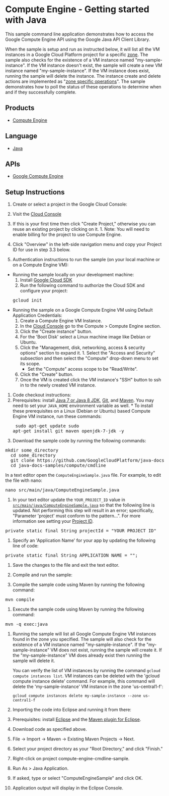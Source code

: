 # Compute Engine - Getting started with Java

This sample command line application demonstrates how to access the Google
Compute Engine API using the Google Java API Client Library.

When the sample is setup and run as instructed below, it will list all the
VM instances in a Google Cloud Platform project for a specific
[zone](https://cloud.google.com/compute/docs/zones).
The sample also checks for the existence of a VM instance named
"my-sample-instance". If the VM instance doesn't exist, the sample
will create a new VM instance named "my-sample-instance". If the VM instance
does exist, running the sample will delete the instance. The instance create
and delete actions are implemented as
"[zone specific operations](https://cloud.google.com/compute/docs/reference/latest/zoneOperations#resource)".
The sample demonstrates how to poll the status of these operations to
determine when and if they successfully complete.

## Products
- [Compute Engine][1]

## Language
- [Java][2]

## APIs
- [Google Compute Engine][3]

## Setup Instructions
1. Create or select a project in the Google Cloud Console:
  1. Visit the [Cloud Console][4]
  1. If this is your first time then click "Create Project," otherwise you can
reuse an existing project by clicking on it.
    1. Note: You will need to enable billing for the project to use Compute
    Engine.
  1. Click "Overview" in the left-side navigation menu and copy your Project ID
  for use in step 3.3 below.

1. Authentication instructions to run the sample (on your local machine or on a Compute Engine VM):
  * Running the sample locally on your development machine:
      1. Install [Google Cloud SDK](https://cloud.google.com/sdk/)
      1. Run the following command to authorize the Cloud SDK and configure your project:
      <pre>gcloud init</pre>
  * Running the sample on a Google Compute Engine VM using Default Application
  Credentials:
      1. Create a Compute Engine VM Instance.
      1. In the [Cloud Console](https://console.cloud.google.com/project)
      go to the Compute > Compute Engine section.
      1. Click the "Create instance" button.
      1. For the 'Boot Disk' select a Linux machine image like Debian or Ubuntu.
      1. Click the "Management, disk, networking, access & security options"
      section to expand it.
        1.  Select the "Access and Security" subsection and then select the
        "Compute" drop-down menu to set its scope.
          *  Set the "Compute" access scope to be "Read/Write".
      1. Click the "Create" button.
      1. Once the VM is created click the VM instance's "SSH" button to ssh
    in to the newly created VM instance.

1. Code checkout instructions:
  1. Prerequisites: install [Java 7 or Java 8 JDK][2], [Git][7], and [Maven][8].
You may need to set your `JAVA_HOME` environment variable as well.
    * To install these prerequisites on a Linux (Debian or Ubuntu) based Compute Engine VM
    instance, run these commands:
    <pre>
    sudo apt-get update
    sudo apt-get install git maven openjdk-7-jdk -y
    </pre>
  1. Download the sample code by running the following commands:
  <pre>mkdir some_directory
  cd some_directory
  git clone https://github.com/GoogleCloudPlatform/java-docs-samples.git
  cd java-docs-samples/compute/cmdline</pre>
  In a text editor open the `ComputeEngineSample.java` file. For example, to edit the file with nano:
  <pre>nano src/main/java/ComputeEngineSample.java</pre>

  1. In your text editor update the `YOUR_PROJECT_ID` value in
  [`src/main/java/ComputeEngineSample.java`][5]
so that the following line is updated. Not performing this step will result
in an error; specifically, "Parameter 'project' must conform to the pattern...".
For more information see setting your [Project ID][6].
  <pre>private static final String projectId = "YOUR_PROJECT_ID"</pre>
  1. Specify an 'Application Name' for your app by updating the following line of code:
  <pre>private static final String APPLICATION_NAME = "";</pre>
  1. Save the changes to the file and exit the text editor.

1. Compile and run the sample:
  1. Compile the sample code using Maven by running the following command:
  <pre>mvn compile</pre>
  1. Execute the sample code using Maven by running the following command:
  <pre>mvn -q exec:java</pre>
  1. Running the sample will list all Google Compute Engine VM instances found in
    the zone you specified. The sample will also check for the existence of a VM instance
    named "my-sample-instance". If the "my-sample-instance" VM does not exist, running the
    sample will create it. If the "my-sample-instance" VM does already exist then running the
    sample will delete it.

      You can verify the list of VM instances by running the command
    `gcloud compute instances list`. VM instances can be deleted with the 'gcloud compute instance delete'
    command. For example, this command will delete the 'my-sample-instance' VM instance
    in the zone 'us-central1-f':

       `gcloud compute instances delete my-sample-instance --zone us-central1-f`

1. Importing the code into Eclipse and running it from there:
  1. Prerequisites: install [Eclipse][9] and the [Maven plugin for Eclipse][10].
  1. Download code as specified above.
  1. File -> Import -> Maven -> Existing Maven Projects -> Next.
  1. Select your project directory as your "Root Directory," and click "Finish."
  1. Right-click on project compute-engine-cmdline-sample.
  1. Run As > Java Application.
  1. If asked, type or select "ComputeEngineSample" and click OK.
  1. Application output will display in the Eclipse Console.

[1]: https://cloud.google.com/compute/
[2]: http://java.com/en/download/faq/develop.xml
[3]: https://cloud.google.com/compute/
[4]: https://console.cloud.google.com/project
[5]: https://github.com/GoogleCloudPlatform/java-docs-samples/blob/master/compute/cmdline/src/main/java/ComputeEngineSample.java#L54
[6]: https://support.google.com/cloud/answer/6158840
[7]: http://git-scm.com/downloads
[8]: http://maven.apache.org/download.html
[9]: http://www.eclipse.org/downloads/
[10]: http://download.eclipse.org/technology/m2e/releases/
